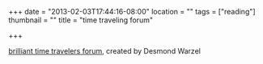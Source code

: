 +++
date = "2013-02-03T17:44:16-08:00"
location = ""
tags = ["reading"]
thumbnail = ""
title = "time traveling forum"

+++

[brilliant time travelers forum](http://patriotsofmars.blogspot.de/2012/05/everyone-tries-to-kill-hitler.html),
created by Desmond Warzel
